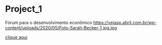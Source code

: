 # Project_1
Fórum para o desenvolvimento econômico
https://vejasp.abril.com.br/wp-content/uploads/2020/05/Foto-Sarah-Becker-1.jpg.jpg

<a href="https://vejasp.abril.com.br/wp-content/uploads/2020/05/Foto-Sarah-Becker-1.jpg.jpg"> clique aqui</a>
